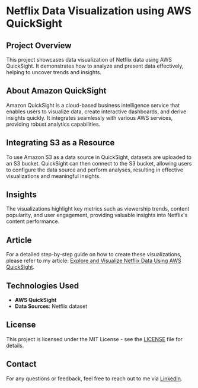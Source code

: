 # Netflix Data Visualization using AWS QuickSight

## Project Overview
This project showcases data visualization of Netflix data using AWS QuickSight. It demonstrates how to analyze and present data effectively, helping to uncover trends and insights.

## About Amazon QuickSight
Amazon QuickSight is a cloud-based business intelligence service that enables users to visualize data, create interactive dashboards, and derive insights quickly. It integrates seamlessly with various AWS services, providing robust analytics capabilities.

## Integrating S3 as a Resource
To use Amazon S3 as a data source in QuickSight, datasets are uploaded to an S3 bucket. QuickSight can then connect to the S3 bucket, allowing users to configure the data source and perform analyses, resulting in effective visualizations and meaningful insights.

## Insights
The visualizations highlight key metrics such as viewership trends, content popularity, and user engagement, providing valuable insights into Netflix's content performance.

## Article
For a detailed step-by-step guide on how to create these visualizations, please refer to my article: [Explore and Visualize Netflix Data Using AWS QuickSight](https://keerthiravillasubramanyam.hashnode.dev/explore-and-visualize-netflix-data-using-aws-quicksight).

## Technologies Used
- **AWS QuickSight**
- **Data Sources**: Netflix dataset

## License
This project is licensed under the MIT License - see the [LICENSE](LICENSE) file for details.

## Contact
For any questions or feedback, feel free to reach out to me via [LinkedIn](https://www.linkedin.com/in/keerthiravilla).
